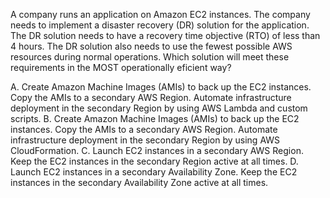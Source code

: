 A company runs an application on Amazon EC2 instances. The company needs to implement a disaster recovery (DR) solution for the application. The DR solution needs to have a recovery time objective (RTO) of less than 4 hours. The DR solution also needs to use the fewest possible AWS resources during normal operations. Which solution will meet these requirements in the MOST operationally eficient way? 

A. Create Amazon Machine Images (AMIs) to back up the EC2 instances. Copy the AMIs to a secondary AWS Region. Automate infrastructure deployment in the secondary Region by using AWS Lambda and custom scripts. 
B. Create Amazon Machine Images (AMIs) to back up the EC2 instances. Copy the AMIs to a secondary AWS Region. Automate infrastructure deployment in the secondary Region by using AWS CloudFormation. 
C. Launch EC2 instances in a secondary AWS Region. Keep the EC2 instances in the secondary Region active at all times. 
D. Launch EC2 instances in a secondary Availability Zone. Keep the EC2 instances in the secondary Availability Zone active at all times.